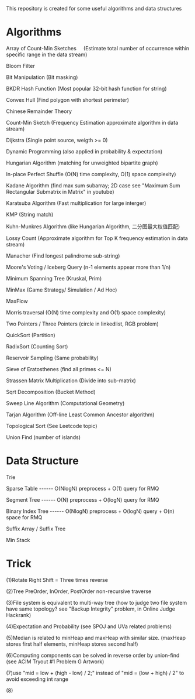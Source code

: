 This repository is created for some useful algorithms and data structures

# Algorithms
Array of Count-Min Sketches      (Estimate total number of occurrence within specific range in the data stream)

Bloom Filter

Bit Manipulation                 (Bit masking)

BKDR Hash Function               (Most popular 32-bit hash function for string)

Convex Hull                      (Find polygon with shortest perimeter)

Chinese Remainder Theory

Count-Min Sketch                 (Frequency Estimation approximate algorithm in data stream)

Dijkstra                         (Single point source, weigth >= 0)

Dynamic Programming              (also applied in probability & expectation)

Hungarian Algorithm              (matching for unweighted bipartite graph)

In-place Perfect Shuffle         (O(N) time complexity, O(1) space complexity)

Kadane Algorithm                 (find max sum subarray; 2D case see "Maximum Sum Rectangular Submatrix in Matrix" in youtube)

Karatsuba Algorithm              (Fast multiplication for large interger)

KMP                              (String match)

Kuhn-Munkres Algorithm           (like Hungarian Algorithm, 二分图最大权值匹配)

Lossy Count                      (Approximate algorithm for Top K frequency estimation in data stream)

Manacher                         (Find longest palindrome sub-string)

Moore's Voting / Iceberg Query   (n-1 elements appear more than 1/n)

Minimum Spanning Tree            (Kruskal, Prim)

MinMax                           (Game Strategy/ Simulation / Ad Hoc)

MaxFlow            

Morris traversal                 (O(N) time complexity and O(1) space complexity)

Two Pointers / Three Pointers    (circle in linkedlist, RGB problem)

QuickSort                        (Partition)

RadixSort                        (Counting Sort)

Reservoir Sampling               (Same probability) 

Sieve of Eratosthenes            (find all primes <= N)

Strassen Matrix Multiplication   (Divide into sub-matrix)

Sqrt Decomposition               (Bucket Method)

Sweep Line Algorithm             (Computational Geometry)

Tarjan Algorithm                 (Off-line Least Common Ancestor algorithm)

Topological Sort                 (See Leetcode topic)

Union Find                       (number of islands)



# Data Structure
Trie

Sparse Table ------ O(NlogN) preprocess  +  O(1) query      for RMQ

Segment Tree ------ O(N)   preprocess  +  O(logN) query     for RMQ

Binary Index Tree ------ O(NlogN) preprocess + O(logN) query + O(n) space for RMQ

Suffix Array / Suffix Tree

Min Stack



# Trick

(1)Rotate Right Shift = Three times reverse

(2)Tree PreOrder, InOrder, PostOrder non-recursive traverse

(3)File system is equivalent to multi-way tree (how to judge two file system have same topology?  see "Backup Integrity" problem, in Online Judge Hackrank)

(4)Expectation and Probability   (see SPOJ and UVa related problems)

(5)Median is related to minHeap and maxHeap with similar size. (maxHeap stores first half elements, minHeap stores second half)

(6)Computing components can be solved in reverse order by union-find (see ACIM Tryout #1 Problem G Artwork)

(7)use "mid = low + (high - low) / 2;" instead of "mid = (low + high) / 2" to avoid exceeding int range

(8) 


